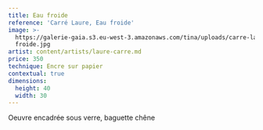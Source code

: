 ```yaml
---
title: Eau froide
reference: 'Carré Laure, Eau froide'
image: >-
  https://galerie-gaia.s3.eu-west-3.amazonaws.com/tina/uploads/carre-laure/galerie-gaia-laure-carre-eau
  froide.jpg
artist: content/artists/laure-carre.md
price: 350
technique: Encre sur papier
contextual: true
dimensions:
  height: 40
  width: 30
---
```


Oeuvre encadrée sous verre, baguette chêne
